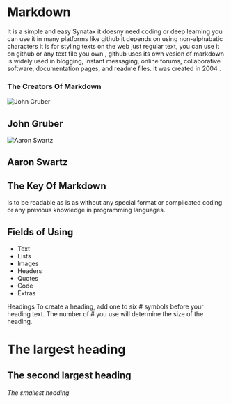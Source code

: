 
# Markdown

It is a simple and easy Synatax it doesny need coding or deep learning you can use it in many platforms like github it depends on using non-alphabatic characters
it is for styling texts on the web just regular text, you can use it on github or any text file you own , github uses its own vesion of markdown   is widely used in blogging, instant messaging, online forums, collaborative software, documentation pages, and readme files. it was created in 2004 .





### The Creators Of Markdown
                                                            
                                                            
![John Gruber](https://upload.wikimedia.org/wikipedia/commons/thumb/6/64/John_Gruber%2C_2009_%28cropped%29.jpg/200px-John_Gruber%2C_2009_%28cropped%29.jpg)                                                            
 ## John Gruber 
   
 
 ![Aaron Swartz](https://upload.wikimedia.org/wikipedia/commons/thumb/0/06/Aaron_Swartz_profile.jpg/220px-Aaron_Swartz_profile.jpg)
 
 ## Aaron Swartz
                                
                                
## The Key Of Markdown

Is to be readable as is as without any special format or complicated coding or any previous knowledge in programming languages.


## Fields of Using
* Text 
* Lists 
* Images 
* Headers 
* Quotes 
* Code 
* Extras

Headings
To create a heading, add one to six # symbols before your heading text. The number of # you use will determine the size of the heading.

# The largest heading
## The second largest heading
###### The smallest heading
